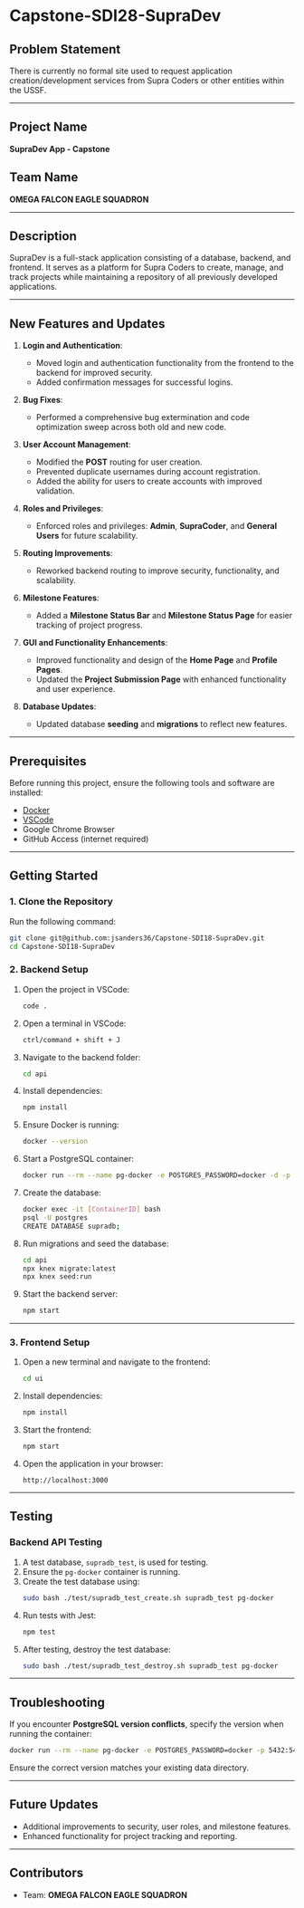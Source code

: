 # **Capstone-SDI28-SupraDev**

## **Problem Statement**  
There is currently no formal site used to request application creation/development services from Supra Coders or other entities within the USSF.

---

## **Project Name**  
**SupraDev App - Capstone**

## **Team Name**  
**OMEGA FALCON EAGLE SQUADRON**

---

## **Description**  
SupraDev is a full-stack application consisting of a database, backend, and frontend. It serves as a platform for Supra Coders to create, manage, and track projects while maintaining a repository of all previously developed applications.

---

## **New Features and Updates**  

1. **Login and Authentication**:  
   - Moved login and authentication functionality from the frontend to the backend for improved security.  
   - Added confirmation messages for successful logins.  

2. **Bug Fixes**:  
   - Performed a comprehensive bug extermination and code optimization sweep across both old and new code.  

3. **User Account Management**:  
   - Modified the **POST** routing for user creation.  
   - Prevented duplicate usernames during account registration.  
   - Added the ability for users to create accounts with improved validation.  

4. **Roles and Privileges**:  
   - Enforced roles and privileges: **Admin**, **SupraCoder**, and **General Users** for future scalability.  

5. **Routing Improvements**:  
   - Reworked backend routing to improve security, functionality, and scalability.  

6. **Milestone Features**:  
   - Added a **Milestone Status Bar** and **Milestone Status Page** for easier tracking of project progress.  

7. **GUI and Functionality Enhancements**:  
   - Improved functionality and design of the **Home Page** and **Profile Pages**.  
   - Updated the **Project Submission Page** with enhanced functionality and user experience.  

8. **Database Updates**:  
   - Updated database **seeding** and **migrations** to reflect new features.  

---

## **Prerequisites**  
Before running this project, ensure the following tools and software are installed:  

- [Docker](https://www.docker.com/)  
- [VSCode](https://code.visualstudio.com/)  
- Google Chrome Browser  
- GitHub Access (internet required)  

---

## **Getting Started**  

### **1. Clone the Repository**  
Run the following command:  
```bash
git clone git@github.com:jsanders36/Capstone-SDI18-SupraDev.git
cd Capstone-SDI18-SupraDev
```

### **2. Backend Setup**  
1. Open the project in VSCode:  
   ```bash
   code .
   ```
2. Open a terminal in VSCode:  
   ```bash
   ctrl/command + shift + J
   ```
3. Navigate to the backend folder:  
   ```bash
   cd api
   ```
4. Install dependencies:  
   ```bash
   npm install
   ```
5. Ensure Docker is running:  
   ```bash
   docker --version
   ```
6. Start a PostgreSQL container:  
   ```bash
   docker run --rm --name pg-docker -e POSTGRES_PASSWORD=docker -d -p 5432:5432 -v $HOME/docker/volumes/postgres:/var/lib/postgresql/data postgres
   ```
7. Create the database:  
   ```bash
   docker exec -it [ContainerID] bash
   psql -U postgres
   CREATE DATABASE supradb;
   ```

8. Run migrations and seed the database:  
   ```bash
   cd api
   npx knex migrate:latest
   npx knex seed:run
   ```
9. Start the backend server:  
   ```bash
   npm start
   ```

---

### **3. Frontend Setup**  
1. Open a new terminal and navigate to the frontend:  
   ```bash
   cd ui
   ```
2. Install dependencies:  
   ```bash
   npm install
   ```
3. Start the frontend:  
   ```bash
   npm start
   ```
4. Open the application in your browser:  
   ```
   http://localhost:3000
   ```

---

## **Testing**  

### **Backend API Testing**  
1. A test database, `supradb_test`, is used for testing.  
2. Ensure the `pg-docker` container is running.  
3. Create the test database using:  
   ```bash
   sudo bash ./test/supradb_test_create.sh supradb_test pg-docker
   ```
4. Run tests with Jest:  
   ```bash
   npm test
   ```
5. After testing, destroy the test database:  
   ```bash
   sudo bash ./test/supradb_test_destroy.sh supradb_test pg-docker
   ```

---

## **Troubleshooting**  
If you encounter **PostgreSQL version conflicts**, specify the version when running the container:  
```bash
docker run --rm --name pg-docker -e POSTGRES_PASSWORD=docker -p 5432:5432 -v $HOME/docker/volumes/postgres:/var/lib/postgresql@15/data postgres
```
Ensure the correct version matches your existing data directory.

---

## **Future Updates**  
- Additional improvements to security, user roles, and milestone features.  
- Enhanced functionality for project tracking and reporting.  

---

## **Contributors**  
- Team: **OMEGA FALCON EAGLE SQUADRON**  


